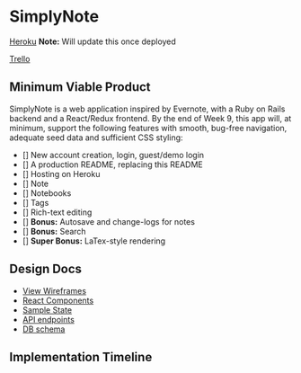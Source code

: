 # SimplyNote

[Heroku][heroku] **Note:** Will update this once deployed

[Trello][trello]

[heroku]: http://www.herokuapp.com
[trello]: https://trello.com

## Minimum Viable Product

SimplyNote is a web application inspired by Evernote, with a Ruby on Rails
backend and a React/Redux frontend. By the end of Week 9, this app will,
at minimum, support the following features with smooth, bug-free
navigation, adequate seed data and sufficient CSS styling:

- [] New account creation, login, guest/demo login
- [] A production README, replacing this README
- [] Hosting on Heroku
- [] Note
- [] Notebooks
- [] Tags
- [] Rich-text editing
- [] **Bonus:** Autosave and change-logs for notes
- [] **Bonus:** Search
- [] **Super Bonus:** LaTex-style rendering

## Design Docs
* [View Wireframes][wireframes]
* [React Components][components]
* [Sample State][sample-state]
* [API endpoints][api-endpoints]
* [DB schema][schema]

[wireframes]: docs/wireframes
[components]: docs/component-hierarchy.md
[sample-state]: docs/sample-state.md
[api-endpoints]: docs/api-endpoints.md
[schema]: docs/schema.md

## Implementation Timeline
